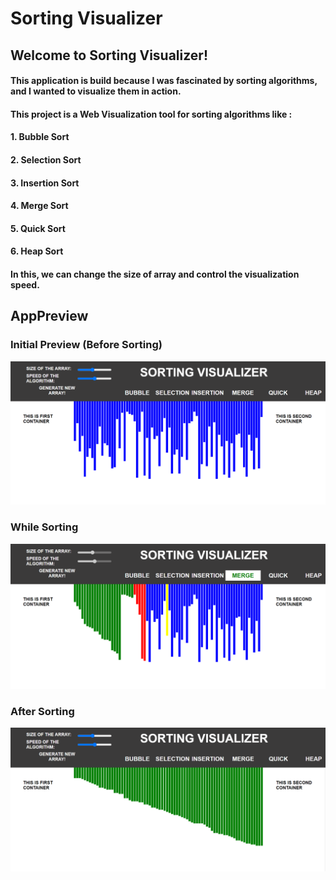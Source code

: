 # Sorting Visualizer

## Welcome to Sorting Visualizer! 

#### This application is build because I was fascinated by sorting algorithms, and I wanted to visualize them in action.

#### This project is a Web Visualization tool for sorting algorithms like :

#### 1. Bubble Sort
#### 2. Selection Sort
#### 3. Insertion Sort
#### 4. Merge Sort
#### 5. Quick Sort
#### 6. Heap Sort

#### In this, we can change the size of array and control the visualization speed.

## AppPreview 

### Initial Preview (Before Sorting)

<p align="center">
  <img src="app_preview/initial_preview.PNG" width="700" alt="accessibility text">
</p>

### While Sorting

<p align="center">
  <img src="app_preview/while_sorting.PNG" width="700" alt="accessibility text">
</p>


### After Sorting

<p align="center">
  <img src="app_preview/after_sorting.PNG" width="700" alt="accessibility text">
</p>
